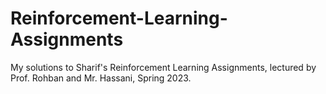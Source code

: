 # Reinforcement-Learning-Assignments
My solutions to Sharif's Reinforcement Learning Assignments, lectured by Prof. Rohban and Mr. Hassani, Spring 2023.
